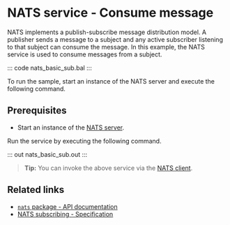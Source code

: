 # NATS service - Consume message

NATS implements a publish-subscribe message distribution model. A publisher sends a message to a subject and any active subscriber listening to that subject can consume the message. In this example, the NATS service is used to consume messages from a subject.

::: code nats_basic_sub.bal :::

To run the sample, start an instance of the NATS server and execute the following command.

## Prerequisites
- Start an instance of the [NATS server](https://docs.nats.io/nats-concepts/what-is-nats/walkthrough_setup).

Run the service by executing the following command.

::: out nats_basic_sub.out :::

>**Tip:** You can invoke the above service via the [NATS client](/learn/by-example/nats-basic-pub/).

## Related links
- [`nats` package - API documentation](https://lib.ballerina.io/ballerinax/nats/latest)
- [NATS subscribing - Specification](https://github.com/ballerina-platform/module-ballerinax-nats/blob/master/docs/spec/spec.md#4-subscribing)
